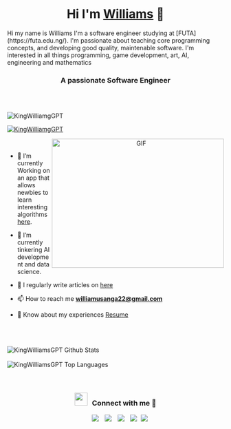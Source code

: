 <h1 align="center">Hi I'm <a href="https://github.com/KingWilliamsGPT" target="blank">
Williams</a> 🤗</h1>
<p>Hi my name is Williams I'm a software engineer studying at [FUTA](https://futa.edu.ng/). I'm passionate about teaching core programming concepts, and developing good quality, maintenable software. I'm interested in all things programming, game development, art, AI, engineering and mathematics</p>

<h3 align="center">A passionate Software Engineer</h3>
<br />
<br />

<p align="left"> <img src="https://komarev.com/ghpvc/?username=KingWilliamsGPT&label=Profile%20views&color=0e75b6&style=flat" alt="KingWilliamgGPT" /> </p>

<p align="left"> <a href="https://twitter.com/WILLIAM47950913" target="blank"><img src="https://img.shields.io/twitter/follow/KingWilliamsGPT?logo=twitter&style=for-the-badge" alt="KingWilliamgGPT" /></a> </p>

<a target="_blank" align="center">
  <img align="right" top="500" height="300" width="400" alt="GIF" src="https://media.giphy.com/media/SWoSkN6DxTszqIKEqv/giphy.gif">
</a>
<br />
<!-- - 🔭 I’m currently working in <a href="https://phoenix.tech/griffyn/" target="blank">Griffyn Robotech Private Limited</a> -->

- 🌱 I’m currently Working on an app that allows newbies to learn interesting algorithms [here](https://github.com/KingWilliamsGPT/algorithms-playground). 

<!-- - 🤝 I’m available for freelancing. -->

- 🌱 I’m currently tinkering AI development and data science.

- 📝 I regularly write articles on [here](https://kingwilliamsgpt.hashnode.dev/?fbclid=IwAR1s20tWbtIPE476OitTKXM0uE8C4OlGrw5gPeCKXrzKwNoFizu-RSkZIfI)

- 📫 How to reach me **williamusanga22@gmail.com**

- 📄 Know about my experiences <a href="./folder/cv_williams.pdf" target="blank">Resume</a>
<br/>
<br />
<br />
<img align="center" src="https://github-readme-stats.vercel.app/api?username=KingWilliamsGPT&include_all_commits=true&count_private=true&show_icons=true&line_height=30&title_color=CDB4DB&icon_color=CDB4DB&text_color=D3D3D3&bg_color=0A0A0A" alt="KingWilliamsGPT Github Stats">
<br />
<br />
<img src="https://github-readme-stats.vercel.app/api/top-langs/?username=KingWilliamsGPT&layout=compact&theme=dark&bg_color=0A0A0A" alt="KingWilliamsGPT Top Languages"/>
<br />
<br />
<br />
<h3 align="center" > <img src="https://media.giphy.com/media/iY8CRBdQXODJSCERIr/giphy.gif" width="30" height="30" style="margin-right: 10px;">Connect with me 🤝 </h3>

<p align="center">

 <div align="center"  class="icons-social" style="margin-left: 10px;">
        <a style="margin-left: 10px;"  target="_blank" href="https://www.linkedin.com/in/williams-samuel-4400aa273/">
			<img src="https://img.icons8.com/doodle/40/000000/linkedin--v2.png"></a>
        <a style="margin-left: 10px;" target="_blank" href="https://github.com/KingWilliamsGPT">
		<img src="https://img.icons8.com/doodle/40/000000/github--v1.png"></a>
		<!-- <a style="margin-left: 10px;" target="_blank" href="https://stackoverflow.com/users/12053852/saurabh-chavan?tab=profile">
				<img src="https://img.icons8.com/external-tal-revivo-color-tal-revivo/40/000000/external-stack-overflow-is-a-question-and-answer-site-for-professional-logo-color-tal-revivo.png"></a> -->
	   <a style="margin-left: 10px;" target="_blank" href="https://kingwilliamsgpt.hashnode.dev/?fbclid=IwAR1s20tWbtIPE476OitTKXM0uE8C4OlGrw5gPeCKXrzKwNoFizu-RSkZIfI">
					<img src="https://img.icons8.com/external-sketchy-juicy-fish/0.6x/external-blog-online-services-sketchy-sketchy-juicy-fish.png"></a>
        <!-- <a style="margin-left: 10px;" target="_blank" href="https://instagram.com/100rabhch">
			<img src="https://img.icons8.com/doodle/40/000000/instagram-new--v2.png"></a> -->
		<a style="margin-left: 10px;" target="_blank" href="https://twitter.com/WILLIAM47950913">
			<img src="https://img.icons8.com/doodle/1x/twitter-squared--v2.png" ></a>
		<!-- <a style="margin-left: 10px;" target="_blank" href="https://www.youtube.com/channel/UC-ZdNkKNHC6KguDqNFKO2Nw?view_as=subscriber">
				<img src="https://img.icons8.com/doodle/1x/youtube--v2.png" ></a> -->
		<a style="margin-left: 5px;" target="_blank" href="./folder/cv_williams.pdf">
					<img src="https://img.icons8.com/plasticine/0.5x/resume.png" ></a>
      </div>

</p>


<!-- ### Blogs posts -->

<!-- BLOG-POST-LIST:START -->

<!-- - [Download Instagram profile picture using python](https://dev.to/100rabhcsmc/instagram-profile-picture-download-using-python-n2j)
- [Convert a image to sketch using python](https://dev.to/100rabhcsmc/convert-a-image-to-sketch-using-python-3ip1)
- [Upload your project/files in GitHub using commands](https://dev.to/100rabhcsmc/upload-your-project-files-in-github-using-commands-1hn8) -->
<!-- BLOG-POST-LIST:END -->

